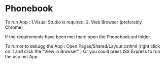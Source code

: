 # Phonebook
To run App :
1.Visual Studio is required.
2. Web Browser (preferably Chrome)

If the requirements have been met than:
open the Phonebook.snl folder.

To run or to debugg the App :
Open Pages/Shared/Layout.csthml (right click on it and click the "View in Browser" )
Or you could press ISS Express to run the asp.net App. 
